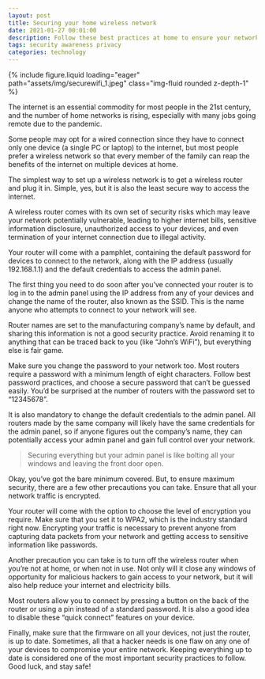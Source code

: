 ```yaml
---
layout: post
title: Securing your home wireless network
date: 2021-01-27 00:01:00
description: Follow these best practices at home to ensure your network is safe.
tags: security awareness privacy
categories: technology
---
```

<div class="row mt-3">
    <div class="col-sm mt-3 mt-md-0">
        {% include figure.liquid loading="eager" path="assets/img/securewifi_1.jpeg" class="img-fluid rounded z-depth-1" %}
    </div>
</div>

The internet is an essential commodity for most people in the 21st century, and the number of home networks is rising, especially with many jobs going remote due to the pandemic.

Some people may opt for a wired connection since they have to connect only one device (a single PC or laptop) to the internet, but most people prefer a wireless network so that every member of the family can reap the benefits of the internet on multiple devices at home.

The simplest way to set up a wireless network is to get a wireless router and plug it in. Simple, yes, but it is also the least secure way to access the internet.

A wireless router comes with its own set of security risks which may leave your network potentially vulnerable, leading to higher internet bills, sensitive information disclosure, unauthorized access to your devices, and even termination of your internet connection due to illegal activity.

Your router will come with a pamphlet, containing the default password for devices to connect to the network, along with the IP address (usually 192.168.1.1) and the default credentials to access the admin panel.

The first thing you need to do soon after you’ve connected your router is to log in to the admin panel using the IP address from any of your devices and change the name of the router, also known as the SSID. This is the name anyone who attempts to connect to your network will see.

Router names are set to the manufacturing company’s name by default, and sharing this information is not a good security practice. Avoid renaming it to anything that can be traced back to you (like “John’s WiFi”), but everything else is fair game.

Make sure you change the password to your network too. Most routers require a password with a minimum length of eight characters. Follow best password practices, and choose a secure password that can’t be guessed easily. You’d be surprised at the number of routers with the password set to “12345678”.

It is also mandatory to change the default credentials to the admin panel. All routers made by the same company will likely have the same credentials for the admin panel, so if anyone figures out the company’s name, they can potentially access your admin panel and gain full control over your network.

> Securing everything but your admin panel is like bolting all your windows and leaving the front door open.

Okay, you’ve got the bare minimum covered. But, to ensure maximum security, there are a few other precautions you can take. Ensure that all your network traffic is encrypted.

Your router will come with the option to choose the level of encryption you require. Make sure that you set it to WPA2, which is the industry standard right now. Encrypting your traffic is necessary to prevent anyone from capturing data packets from your network and getting access to sensitive information like passwords.

Another precaution you can take is to turn off the wireless router when you’re not at home, or when not in use. Not only will it close any windows of opportunity for malicious hackers to gain access to your network, but it will also help reduce your internet and electricity bills.

Most routers allow you to connect by pressing a button on the back of the router or using a pin instead of a standard password. It is also a good idea to disable these “quick connect” features on your device.

Finally, make sure that the firmware on all your devices, not just the router, is up to date. Sometimes, all that a hacker needs is one flaw on any one of your devices to compromise your entire network. Keeping everything up to date is considered one of the most important security practices to follow. Good luck, and stay safe!